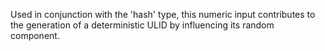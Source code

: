 Used in conjunction with the 'hash' type, this numeric input contributes to the generation of a deterministic ULID by influencing its random component.